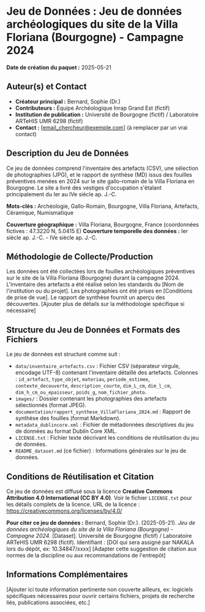 
# Jeu de Données : Jeu de données archéologiques du site de la Villa Floriana (Bourgogne) - Campagne 2024

**Date de création du paquet :** 2025-05-21

## Auteur(s) et Contact

- **Créateur principal :** Bernard, Sophie (Dr.)
- **Contributeurs :** Équipe Archéologique Inrap Grand Est (fictif)
- **Institution de publication :** Université de Bourgogne (fictif) / Laboratoire ARTeHIS UMR 6298 (fictif)
- **Contact :** [email_chercheur@exemple.com] (à remplacer par un vrai contact)

## Description du Jeu de Données

Ce jeu de données comprend l'inventaire des artefacts (CSV), une sélection de photographies (JPG), et le rapport de synthèse (MD) issus des fouilles préventives menées en 2024 sur le site gallo-romain de la Villa Floriana en Bourgogne. Le site a livré des vestiges d'occupation s'étalant principalement du Ier au IVe siècle ap. J.-C.

**Mots-clés :** Archéologie, Gallo-Romain, Bourgogne, Villa Floriana, Artefacts, Céramique, Numismatique

**Couverture géographique :** Villa Floriana, Bourgogne, France (coordonnées fictives : 47.3220 N, 5.0415 E)
**Couverture temporelle des données :** Ier siècle ap. J.-C. - IVe siècle ap. J.-C.

## Méthodologie de Collecte/Production

Les données ont été collectées lors de fouilles archéologiques préventives sur le site de la Villa Floriana (Bourgogne) durant la campagne 2024. 
L'inventaire des artefacts a été réalisé selon les standards du [Nom de l'institution ou du projet]. 
Les photographies ont été prises en [Conditions de prise de vue].
Le rapport de synthèse fournit un aperçu des découvertes.
[Ajouter plus de détails sur la méthodologie spécifique si nécessaire]

## Structure du Jeu de Données et Formats des Fichiers

Le jeu de données est structuré comme suit :

- `data/inventaire_artefacts.csv` : Fichier CSV (séparateur virgule, encodage UTF-8) contenant l'inventaire détaillé des artefacts. 
  Colonnes : `id_artefact`, `type_objet`, `materiau`, `periode_estimee`, `contexte_decouverte`, `description_courte`, `dim_L_cm`, `dim_l_cm`, `dim_h_cm_ou_epaisseur`, `poids_g`, `nom_fichier_photo`.
- `images/` : Dossier contenant les photographies des artefacts sélectionnés (format JPEG).
- `documentation/rapport_synthese_VillaFloriana_2024.md` : Rapport de synthèse des fouilles (format Markdown).
- `metadata_dublincore.xml` : Fichier de métadonnées descriptives du jeu de données au format Dublin Core XML.
- `LICENSE.txt` : Fichier texte décrivant les conditions de réutilisation du jeu de données.
- `README_dataset.md` (ce fichier) : Informations générales sur le jeu de données.

## Conditions de Réutilisation et Citation

Ce jeu de données est diffusé sous la licence **Creative Commons Attribution 4.0 International (CC BY 4.0)**. 
Voir le fichier `LICENSE.txt` pour les détails complets de la licence. 
URL de la licence : https://creativecommons.org/licenses/by/4.0/

**Pour citer ce jeu de données :**
Bernard, Sophie (Dr.). (2025-05-21). *Jeu de données archéologiques du site de la Villa Floriana (Bourgogne) - Campagne 2024*. [Dataset]. Université de Bourgogne (fictif) / Laboratoire ARTeHIS UMR 6298 (fictif). 
Identifiant : [DOI qui sera assigné par NAKALA lors du dépôt, ex: 10.34847/xxxx]
[Adapter cette suggestion de citation aux normes de la discipline ou aux recommandations de l'entrepôt]

## Informations Complémentaires

[Ajouter ici toute information pertinente non couverte ailleurs, ex: logiciels spécifiques nécessaires pour ouvrir certains fichiers, projets de recherche liés, publications associées, etc.]
